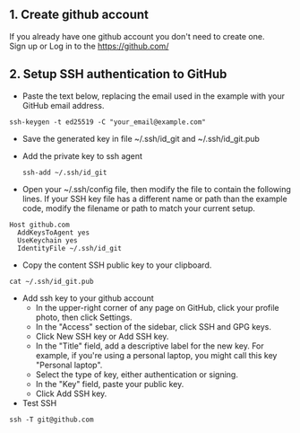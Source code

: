 ## 1. Create github account 
If you already have one github account you don't need to create one. </br>
Sign up or Log in to the https://github.com/

## 2. Setup SSH authentication to GitHub

- Paste the text below, replacing the email used in the example with your GitHub email address.
```
ssh-keygen -t ed25519 -C "your_email@example.com"
```

- Save the generated key in file ~/.ssh/id_git and ~/.ssh/id_git.pub
- Add the private key to ssh agent
  ```
  ssh-add ~/.ssh/id_git
  ```

- Open your ~/.ssh/config file, then modify the file to contain the following lines. If your SSH key file has a different name or path than the example code, modify the filename or path to match your current setup.

```
Host github.com
  AddKeysToAgent yes
  UseKeychain yes
  IdentityFile ~/.ssh/id_git
```
- Copy the content SSH public key to your clipboard.
```
cat ~/.ssh/id_git.pub
```
- Add ssh key to your github account
  - In the upper-right corner of any page on GitHub, click your profile photo, then click  Settings.
  - In the "Access" section of the sidebar, click  SSH and GPG keys.
  - Click New SSH key or Add SSH key.
  - In the "Title" field, add a descriptive label for the new key. For example, if you're using a personal laptop, you might call this key "Personal laptop".
  - Select the type of key, either authentication or signing.
  - In the "Key" field, paste your public key.
  - Click Add SSH key.
- Test SSH
```
ssh -T git@github.com
```

